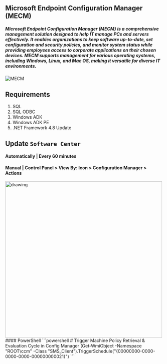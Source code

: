 ## Microsoft Endpoint Configuration Manager (MECM)

##### Microsoft Endpoint Configuration Manager (MECM) is a comprehensive management solution designed to help IT manage PCs and servers effectively. It enables organizations to keep software up-to-date, set configuration and security policies, and monitor system status while providing employees access to corporate applications on their chosen devices. MECM supports management for various operating systems, including Windows, Linux, and Mac OS, making it versatile for diverse IT environments.

![MECM](https://www.itta.net/wp-content/uploads/2023/02/Microsoft-Endpoint-Manager-e1721405318658.png)

## Requirements
1. SQL
2. SQL ODBC
3. Windows ADK
4. Windows ADK PE
5. .NET Framework 4.8 Update

## Update `Software Center`

#### Automatically | Every 60 minutes

#### Manual | Control Panel > View By: Icon > Configuration Manager > Actions
<img src="https://www.prajwaldesai.com/wp-content/uploads/2022/03/Trigger-SCCM-Machine-Policy-Retrieval-Evaluation-Cycle-Snap1.jpg" alt="drawing" width="500"/>
#### PowerShell
```powershell
# Trigger Machine Policy Retrieval & Evaluation Cycle in Config Manager
(Get-WmiObject -Namespace "ROOT\ccm" -Class "SMS_Client").TriggerSchedule("{00000000-0000-0000-0000-000000000021}")
```
